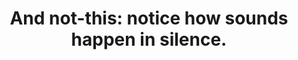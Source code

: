 ---
title: "And not-this: notice how sounds happen in silence."
tags: experience nondual mindfulness
---